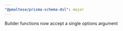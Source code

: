 ```yaml
---
"@pmaltese/prisma-schema-dsl": major
---
```


Builder functions now accept a single options argument
